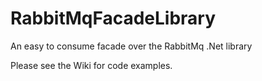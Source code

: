 # RabbitMqFacadeLibrary
An easy to consume facade over the RabbitMq .Net library

Please see the Wiki for code examples.

